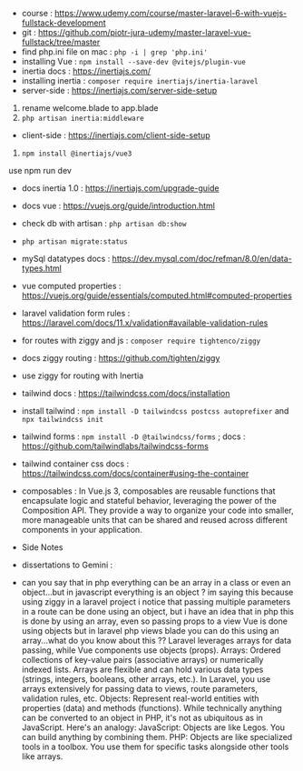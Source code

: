 - course : https://www.udemy.com/course/master-laravel-6-with-vuejs-fullstack-development
- git : https://github.com/piotr-jura-udemy/master-laravel-vue-fullstack/tree/master
- find php.ini file on mac : `php -i | grep 'php.ini'`
- installing Vue : `npm install --save-dev @vitejs/plugin-vue`
- inertia docs : https://inertiajs.com/
- installing inertia : `composer require inertiajs/inertia-laravel`
 - server-side : https://inertiajs.com/server-side-setup
 1. rename welcome.blade to app.blade
 2. `php artisan inertia:middleware`
 - client-side : https://inertiajs.com/client-side-setup
 1. `npm install @inertiajs/vue3`

use npm run dev

- docs inertia 1.0 : https://inertiajs.com/upgrade-guide
- docs vue : https://vuejs.org/guide/introduction.html

- check db with artisan : `php artisan db:show`
- `php artisan migrate:status`
- mySql datatypes docs : https://dev.mysql.com/doc/refman/8.0/en/data-types.html
- vue computed properties : https://vuejs.org/guide/essentials/computed.html#computed-properties
- laravel validation form rules : https://laravel.com/docs/11.x/validation#available-validation-rules
- for routes with ziggy and js : `composer require tightenco/ziggy`
- docs ziggy routing : https://github.com/tighten/ziggy
- use ziggy for routing with Inertia
- tailwind docs : https://tailwindcss.com/docs/installation
- install tailwind : `npm install -D tailwindcss postcss autoprefixer` and `npx tailwindcss init`
- tailwind forms : `npm install -D @tailwindcss/forms` ; docs : https://github.com/tailwindlabs/tailwindcss-forms
- tailwind container css docs : https://tailwindcss.com/docs/container#using-the-container 
- composables : In Vue.js 3, composables are reusable functions that encapsulate logic and stateful behavior, leveraging the power of the Composition API. They provide a way to organize your code into smaller, more manageable units that can be shared and reused across different components in your application.



- Side Notes
- dissertations to Gemini : 
 - can you say that in php everything can be an array in a class or even an object...but in javascript everything is an object ? im saying this because using ziggy in a laravel project i notice that passing multiple parameters in a route can be done using an object, but i have an idea that in php this is done by using an array, even so passing props to a view Vue is done using objects but in laravel php views blade you can do this using an array...what do you know about this ??
 Laravel leverages arrays for data passing, while Vue components use objects (props).
 Arrays: Ordered collections of key-value pairs (associative arrays) or numerically indexed lists. Arrays are flexible and can hold various data types (strings, integers, booleans, other arrays, etc.). In Laravel, you use arrays extensively for passing data to views, route parameters, validation rules, etc.
Objects: Represent real-world entities with properties (data) and methods (functions). While technically anything can be converted to an object in PHP, it's not as ubiquitous as in JavaScript.
Here's an analogy:
JavaScript: Objects are like Legos. You can build anything by combining them.
PHP: Objects are like specialized tools in a toolbox. You use them for specific tasks alongside other tools like arrays.